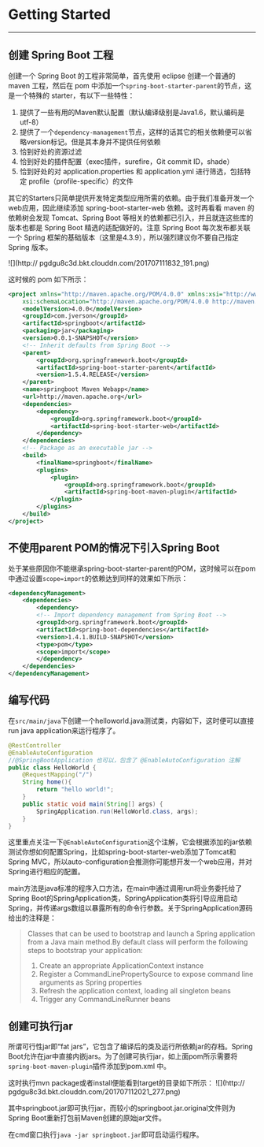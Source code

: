 # Getting Started
---

## 创建 Spring Boot 工程

创建一个 Spring Boot 的工程非常简单，首先使用 eclipse 创建一个普通的 maven 工程，然后在 pom 中添加一个`spring-boot-starter-parent`的节点，这是一个特殊的 starter，有以下一些特性：

1. 提供了一些有用的Maven默认配置（默认编译级别是Java1.6，默认编码是utf-8）
2. 提供了一个`dependency-management`节点，这样的话其它的相关依赖便可以省略version标记。但是其本身并不提供任何依赖
3. 恰到好处的资源过滤
4. 恰到好处的插件配置（exec插件，surefire，Git commit ID，shade）
5. 恰到好处的对 application.properties 和 application.yml 进行筛选，包括特定 profile（profile-specific）的文件


其它的Starters只简单提供开发特定类型应用所需的依赖。由于我们准备开发一个web应用，因此继续添加 spring-boot-starter-web 依赖。这时再看看 maven 的依赖树会发现 Tomcat、Spring Boot 等相关的依赖都已引入，并且就连这些库的版本也都是 Spring Boot 精选的适配做好的。注意 Spring Boot 每次发布都关联一个 Spring 框架的基础版本（这里是4.3.9），所以强烈建议你不要自己指定 Spring 版本。

![](http://
pgdgu8c3d.bkt.clouddn.com/201707111832_191.png)

这时候的 pom 如下所示：

```xml
<project xmlns="http://maven.apache.org/POM/4.0.0" xmlns:xsi="http://www.w3.org/2001/XMLSchema-instance"
	xsi:schemaLocation="http://maven.apache.org/POM/4.0.0 http://maven.apache.org/maven-v4_0_0.xsd">
	<modelVersion>4.0.0</modelVersion>
	<groupId>com.jverson</groupId>
	<artifactId>springboot</artifactId>
	<packaging>jar</packaging>
	<version>0.0.1-SNAPSHOT</version>
	<!-- Inherit defaults from Spring Boot -->
	<parent>
		<groupId>org.springframework.boot</groupId>
		<artifactId>spring-boot-starter-parent</artifactId>
		<version>1.5.4.RELEASE</version>
	</parent>
	<name>springboot Maven Webapp</name>
	<url>http://maven.apache.org</url>
	<dependencies>
		<dependency>
			<groupId>org.springframework.boot</groupId>
			<artifactId>spring-boot-starter-web</artifactId>
		</dependency>
	</dependencies>
	<!-- Package as an executable jar -->
	<build>
		<finalName>springboot</finalName>
		<plugins>
			<plugin>
				<groupId>org.springframework.boot</groupId>
				<artifactId>spring-boot-maven-plugin</artifactId>
			</plugin>
		</plugins>
	</build>
</project>
```

## 不使用parent POM的情况下引入Spring Boot

处于某些原因你不能继承spring-boot-starter-parent的POM，这时候可以在pom中通过设置`scope=import`的依赖达到同样的效果如下所示：
```xml
<dependencyManagement>
	<dependencies>
		<dependency>
		<!-- Import dependency management from Spring Boot -->
		<groupId>org.springframework.boot</groupId>
		<artifactId>spring-boot-dependencies</artifactId>
		<version>1.4.1.BUILD-SNAPSHOT</version>
		<type>pom</type>
		<scope>import</scope>
		</dependency>
	</dependencies>
</dependencyManagement>
```


## 编写代码

在`src/main/java`下创建一个helloworld.java测试类，内容如下，这时便可以直接run java application来运行程序了。

```java
@RestController
@EnableAutoConfiguration
//@SpringBootApplication 也可以，包含了 @EnableAutoConfiguration 注解
public class HelloWorld {
	@RequestMapping("/")
	String home(){
		return "hello world!";
	}
	public static void main(String[] args) {
		SpringApplication.run(HelloWorld.class, args);
	}
}
```

这里重点关注一下`@EnableAutoConfiguration`这个注解，它会根据添加的jar依赖测试你想如何配置Spring，比如spring-boot-starter-web添加了Tomcat和Spring MVC，所以auto-configuration会推测你可能想开发一个web应用，并对Spring进行相应的配置。

main方法是java标准的程序入口方法，在main中通过调用run将业务委托给了Spring Boot的SpringApplication类，SpringApplication类将引导应用启动Spring，并传递args数组以暴露所有的命令行参数。关于SpringApplication源码给出的注释是：
> Classes that can be used to bootstrap and launch a Spring application from a Java main method.By default class will perform the following steps to bootstrap your application:
> 1. Create an appropriate ApplicationContext instance
> 2. Register a CommandLinePropertySource to expose command line arguments as Spring properties
> 3. Refresh the application context, loading all singleton beans
> 4. Trigger any CommandLineRunner beans


## 创建可执行jar

所谓可行性jar即“fat jars”，它包含了编译后的类及运行所依赖jar的存档。Spring Boot允许在jar中直接内嵌jars。为了创建可执行jar，如上面pom所示需要将`spring-boot-maven-plugin`插件添加到pom.xml
中。

这时执行mvn package或者install便能看到target的目录如下所示：
![](http://
pgdgu8c3d.bkt.clouddn.com/201707112021_277.png)

其中springboot.jar即可执行jar，而较小的springboot.jar.original文件则为Spring Boot重新打包前Maven创建的原始jar文件。

在cmd窗口执行`java -jar springboot.jar`即可启动运行程序。
